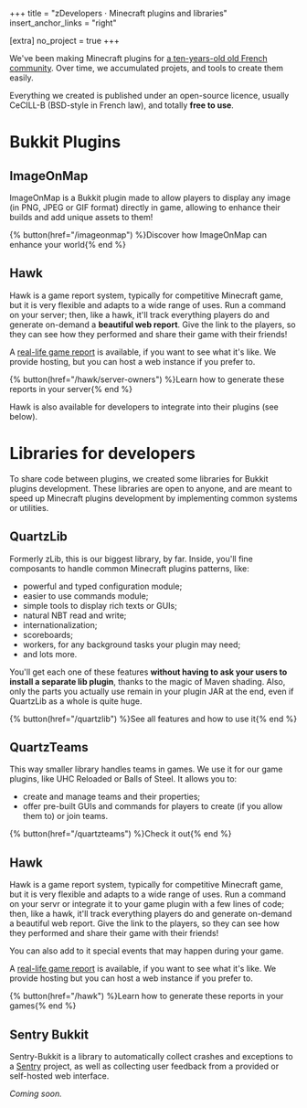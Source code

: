 +++
title = "zDevelopers ⋅ Minecraft plugins and libraries"
insert_anchor_links = "right"

[extra]
no_project = true
+++

We've been making Minecraft plugins for [a ten-years-old old French community](https://zcraft.fr). Over time, we accumulated projets, and tools to create them easily.

Everything we created is published under an open-source licence, usually CeCILL-B (BSD-style in French law), and totally **free to use**.

# Bukkit Plugins

## ImageOnMap

ImageOnMap is a Bukkit plugin made to allow players to display any image (in PNG, JPEG or GIF format) directly in game, allowing to enhance their builds and add unique assets to them!

{% button(href="/imageonmap") %}Discover how ImageOnMap can enhance your world{% end %}

## Hawk

Hawk is a game report system, typically for competitive Minecraft game, but it is very flexible and adapts to a wide range of uses. Run a command on your server; then, like a hawk, it'll track everything players do and generate on-demand a **beautiful web report**. Give  the link to the players, so they can see how they performed and share their game with their friends!

A [real-life game report](https://hawk.carrade.eu/ZP5Gt2l4) is available, if you want to see what it's like. We provide hosting, but you can host a web instance if you prefer to.

{% button(href="/hawk/server-owners") %}Learn how to generate these reports in your server{% end %}

Hawk is also available for developers to integrate into their plugins (see below).


# Libraries for developers

To share code between plugins, we created some libraries for Bukkit plugins development. These libraries are open to anyone, and are meant to speed up Minecraft plugins development by implementing common systems or utilities.

## QuartzLib

Formerly zLib, this is our biggest library, by far. Inside, you'll fine composants to handle common Minecraft plugins patterns, like:

- powerful and typed configuration module;
- easier to use commands module;
- simple tools to display rich texts or GUIs;
- natural NBT read and write;
- internationalization;
- scoreboards;
- workers, for any background tasks your plugin may need;
- and lots more.

You'll get each one of these features **without having to ask your users to install a separate lib plugin**, thanks to the magic of Maven shading. Also, only the parts you actually use remain in your plugin JAR at the end, even if QuartzLib as a whole is quite huge.

{% button(href="/quartzlib") %}See all features and how to use it{% end %}

## QuartzTeams

This way smaller library handles teams in games. We use it for our game plugins, like UHC Reloaded or Balls of Steel. It allows you to:

- create and manage teams and their properties;
- offer pre-built GUIs and commands for players to create (if you allow them to) or join teams.

{% button(href="/quartzteams") %}Check it out{% end %}


## Hawk

Hawk is a game report system, typically for competitive Minecraft game, but it is very flexible and adapts to a wide range of uses. Run a command on your servr or integrate it to your game plugin with a few lines of code; then, like a hawk, it'll track everything players do and generate on-demand a beautiful web report. Give  the link to the players, so they can see how they performed and share their game with their friends!

You can also add to it special events that may happen during your game.

A [real-life game report](https://hawk.carrade.eu/ZP5Gt2l4) is available, if you want to see what it's like. We provide hosting but you can host a web instance if you prefer to.

{% button(href="/hawk") %}Learn how to generate these reports in your games{% end %}


## Sentry Bukkit

Sentry-Bukkit is a library to automatically collect crashes and exceptions to a [Sentry](https://sentry.io) project, as well as collecting user feedback from a provided or self-hosted web interface.

_Coming soon._
